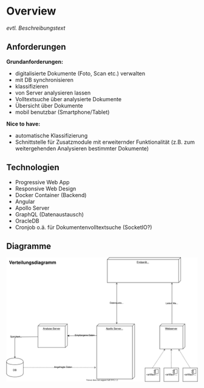 ﻿# Overview

*evtl. Beschreibungstext*

## Anforderungen
**Grundanforderungen:**

 - digitalisierte Dokumente (Foto, Scan etc.) verwalten
 - mit DB synchronisieren
 - klassifizieren
 - von Server analysieren lassen
 - Volltextsuche über analysierte Dokumente
 - Übersicht über Dokumente
 - mobil benutzbar (Smartphone/Tablet)

**Nice to have:**

 - automatische Klassifizierung
 - Schnittstelle für Zusatzmodule mit erweiternder Funktionalität (z.B. zum weitergehenden Analysieren bestimmter Dokumente)

## Technologien

 - Progressive Web App
 - Responsive Web Design
 - Docker Container (Backend)
 - Angular
 - Apollo Server
 - GraphQL (Datenaustausch)
 - OracleDB
 - Cronjob o.ä. für Dokumentenvolltextsuche (SocketIO?)

## Diagramme

![Verteilung](./resources/doc-ver_Verteilung.svg)

